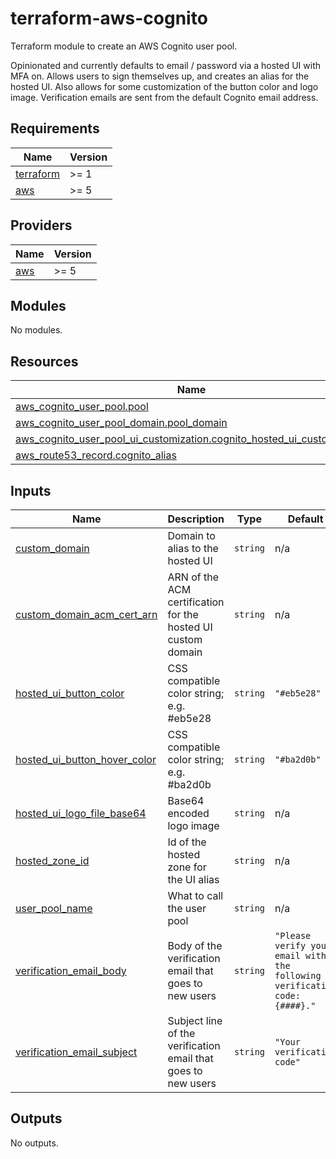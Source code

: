 # terraform-aws-cognito
Terraform module to create an AWS Cognito user pool.

Opinionated and currently defaults to email / password via a hosted UI with MFA on. Allows users to sign themselves up, and creates an alias for the hosted UI. Also allows for some customization of the button color and logo image. Verification emails are sent from the default Cognito email address.

<!-- BEGIN_TF_DOCS -->
## Requirements

| Name | Version |
|------|---------|
| <a name="requirement_terraform"></a> [terraform](#requirement\_terraform) | >= 1 |
| <a name="requirement_aws"></a> [aws](#requirement\_aws) | >= 5 |

## Providers

| Name | Version |
|------|---------|
| <a name="provider_aws"></a> [aws](#provider\_aws) | >= 5 |

## Modules

No modules.

## Resources

| Name | Type |
|------|------|
| [aws_cognito_user_pool.pool](https://registry.terraform.io/providers/hashicorp/aws/latest/docs/resources/cognito_user_pool) | resource |
| [aws_cognito_user_pool_domain.pool_domain](https://registry.terraform.io/providers/hashicorp/aws/latest/docs/resources/cognito_user_pool_domain) | resource |
| [aws_cognito_user_pool_ui_customization.cognito_hosted_ui_customization](https://registry.terraform.io/providers/hashicorp/aws/latest/docs/resources/cognito_user_pool_ui_customization) | resource |
| [aws_route53_record.cognito_alias](https://registry.terraform.io/providers/hashicorp/aws/latest/docs/resources/route53_record) | resource |

## Inputs

| Name | Description | Type | Default | Required |
|------|-------------|------|---------|:--------:|
| <a name="input_custom_domain"></a> [custom\_domain](#input\_custom\_domain) | Domain to alias to the hosted UI | `string` | n/a | yes |
| <a name="input_custom_domain_acm_cert_arn"></a> [custom\_domain\_acm\_cert\_arn](#input\_custom\_domain\_acm\_cert\_arn) | ARN of the ACM certification for the hosted UI custom domain | `string` | n/a | yes |
| <a name="input_hosted_ui_button_color"></a> [hosted\_ui\_button\_color](#input\_hosted\_ui\_button\_color) | CSS compatible color string; e.g. #eb5e28 | `string` | `"#eb5e28"` | no |
| <a name="input_hosted_ui_button_hover_color"></a> [hosted\_ui\_button\_hover\_color](#input\_hosted\_ui\_button\_hover\_color) | CSS compatible color string; e.g. #ba2d0b | `string` | `"#ba2d0b"` | no |
| <a name="input_hosted_ui_logo_file_base64"></a> [hosted\_ui\_logo\_file\_base64](#input\_hosted\_ui\_logo\_file\_base64) | Base64 encoded logo image | `string` | n/a | yes |
| <a name="input_hosted_zone_id"></a> [hosted\_zone\_id](#input\_hosted\_zone\_id) | Id of the hosted zone for the UI alias | `string` | n/a | yes |
| <a name="input_user_pool_name"></a> [user\_pool\_name](#input\_user\_pool\_name) | What to call the user pool | `string` | n/a | yes |
| <a name="input_verification_email_body"></a> [verification\_email\_body](#input\_verification\_email\_body) | Body of the verification email that goes to new users | `string` | `"Please verify your email with the following verification code: {####}."` | no |
| <a name="input_verification_email_subject"></a> [verification\_email\_subject](#input\_verification\_email\_subject) | Subject line of the verification email that goes to new users | `string` | `"Your verification code"` | no |

## Outputs

No outputs.
<!-- END_TF_DOCS -->